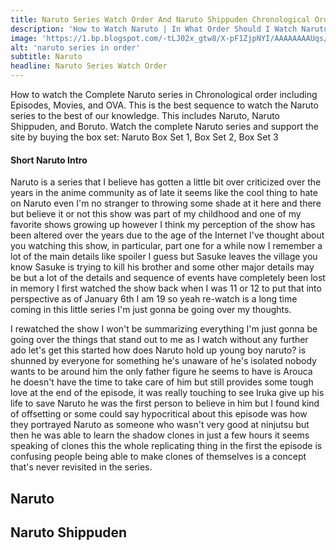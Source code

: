 ```yaml
---
title: Naruto Series Watch Order And Naruto Shippuden Chronological Order
description: 'How to Watch Naruto | In What Order Should I Watch Naruto | Naruto Series Watch Order |  Naruto Series | Naruto Chronological Order'
image: 'https://1.bp.blogspot.com/-tLJ02x_gtw8/X-pF1ZjpNYI/AAAAAAAAUqs/JN-COI04hyoZUFr6NcMflaCPQyC9IXOvgCLcBGAsYHQ/w437-h640/naruto%2Bseries%2Bin%2Border.webp'
alt: 'naruto series in order'
subtitle: Naruto
headline: Naruto Series Watch Order
---
```

<p>How to watch the Complete Naruto series in Chronological order including Episodes, Movies, and OVA. This is the best sequence to watch the Naruto series to the best of our knowledge. This includes Naruto, Naruto Shippuden, and Boruto. Watch the complete Naruto series and support the site by buying the box set: Naruto Box Set 1, Box Set 2, Box Set 3
</p>

#### Short Naruto Intro

<p>
Naruto is a series that I believe has gotten a little bit over criticized over the years in the anime community as of late it seems like the cool thing to hate on Naruto even I'm no stranger to throwing some shade at it here and there but believe it or not this show was part of my childhood and one of my favorite shows growing up however I think my perception of the show has been altered over the years due to the age of the Internet I've thought about you watching this show, in particular, part one for a while now I remember a lot of the main details like spoiler I guess but Sasuke leaves the village you know Sasuke is trying to kill his brother and some other major details may be but a lot of the details and sequence of events have completely been lost in memory I first watched the show back when I was 11 or 12 to put that into perspective as of January 6th I am 19 so yeah re-watch is a long time coming in this little series I'm just gonna be going over my thoughts.</p>
<p>
 I rewatched the show I won't be summarizing everything I'm just gonna be going over the things that stand out to me as I watch without any further ado let's get this started how does Naruto hold up young boy naruto? is shunned by everyone for something he's unaware of he's isolated nobody wants to be around him the only father figure he seems to have is Arouca he doesn't have the time to take care of him but still provides some tough love at the end of the episode, it was really touching to see Iruka give up his life to save Naruto he was the first person to believe in him but I found kind of offsetting or some could say hypocritical about this episode was how they portrayed Naruto as someone who wasn't very good at ninjutsu but then he was able to learn the shadow clones in just a few hours it seems speaking of clones this the whole replicating thing in the first the episode is confusing people being able to make clones of themselves is a concept that's never revisited in the series.</p>

## Naruto

<client-only>
<card-color :text='[
   "Episodes 1-5",
   "Find the Four-Leaf Red Clover! OVA",
   "Episodes 6-19",
   "Naruto: The Cross Roads. OVA",
   "Episodes 20-101",
   "Mission: Protect the Waterfall Village! OVA",
   "Naruto the Movie: Ninja Clash in the Land of Snow",
   "Episodes 102-160",
   "Naruto the Movie: The Legend of the Stone of Gelel",
   "Episodes 161-196",
   "Naruto the Movie: Guardians of the Crescent Moon Kingdom",
   "Episodes 197-220"
]'></card-color>
</client-only>

## Naruto Shippuden

<client-only>
<card-color :ind='13' :text='[
	"Episodes 1-32",
	"Naruto Shippuden the Movie",
	"Episodes 32-71",
	"Naruto Shippuden the Movie: Bonds",
	"Episodes 72-126",
	"Naruto Shippuden the Movie: The Will of Fire",
	"Episodes 127-143",
	"Naruto Shippuden the Movie: The Lost Tower",
	"Episodes 144 - 196",
	"Naruto the Movie: Blood Prison",
	"Episodes 197-219",
	"Chunin Exam on Fire! Naruto vs. Konohamaru! OVA",
	"Episodes 220 - 251",
	"Road to Ninja: Naruto the Movie",
	"Episodes 252-483",
	"Read Kakashi Hiden: Lightning in the Icy Sky! Manga",
	"Episodes 489-493",
	"The Last: Naruto the Movie",
	"Read Sakura Hidden: Thoughts of Love, Riding Upon a Spring Breeze! Manga",
	"Episodes 494-500",
	"Read Gaara Hiden: A Sandstorm Mirage! Manga",
	"Read Akatsuki Hiden: Evil Flowers in Full Bloom! Manga",
	"Episodes 484-488",
	"The Day Naruto Became Hokage OVA"
]'></card-color>
</client-only>